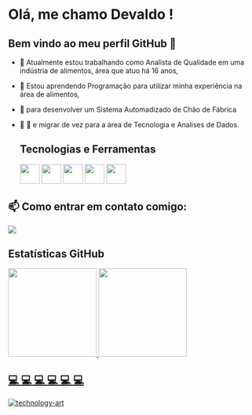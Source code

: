 # Olá, me chamo Devaldo ! 
## Bem vindo ao meu perfil GitHub 👋


- 🔭 Atualmente estou trabalhando como Analista de Qualidade em uma indústria de alimentos, área que atuo há 16 anos,
- 🌱 Estou aprendendo Programação para utilizar minha experiência na área de alimentos, 
- 👯 para desenvolver um Sistema Automadizado de Chão de Fábrica
- 🚀 :rocket: e migrar de vez para a área de Tecnologia e Analises de Dados.

  ## Tecnologias e Ferramentas
  <img src="https://cdn.jsdelivr.net/gh/devicons/devicon@latest/icons/javascript/javascript-original.svg" width="40" height="40"/>      
  <img src="https://cdn.jsdelivr.net/gh/devicons/devicon@latest/icons/mysql/mysql-original-wordmark.svg" width="40" height="40" />                        
  <img src="https://cdn.jsdelivr.net/gh/devicons/devicon@latest/icons/github/github-original-wordmark.svg" width="40" height="40"/>      
  <img src="https://cdn.jsdelivr.net/gh/devicons/devicon@latest/icons/visualstudio/visualstudio-plain.svg" width="40" height="40"/>                                       <img src="https://it.miami.edu/_assets/images/O365_Power_BI.png" width="40" height="40"/>
         
          
## 📫 Como entrar em contato comigo:
<div>
<a href="https://www.linkedin.com/in/devaldo-nascimento-263b81105" target="_blank"><img loading="lazy" src="https://img.shields.io/badge/-LinkedIn-%230077B5?style=for-the-badge&logo=linkedin&logoColor=white" target="_blank"></a>   
</div>


## Estatísticas GitHub
<div>
<a href="https://github.com/devaldonas">
<img loading="lazy" height="180em" src="https://github-readme-stats.vercel.app/api/top-langs/?username=devaldonas&layout=compact&langs_count=7&theme=dracula"/>
<img loading="lazy" height="180em" src="https://github-readme-stats.vercel.app/api?username=devaldonas&show_icons=true&theme=dracula&include_all_commits=true&count_private=true"/>
</div>


## 	💻 :computer: 	💻 :computer: 	💻 :computer:
![technology-art](https://github.com/devaldonas/devaldonas/assets/148506497/de76aaed-dfac-4190-a038-8066d03a915b)

